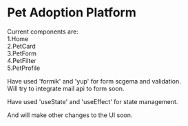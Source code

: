 # Pet Adoption Platform
 Current components are: <br>
 1.Home <br>
 2.PetCard<br>
 3.PetForm<br>
 4.PetFilter<br>
 5.PetProfile<br>

Have used 'formik' and 'yup' for form scgema and validation.<br>
Will try to integrate mail api to form soon.

Have used 'useState' and 'useEffect' for state management.

And will make other changes to the UI soon.
